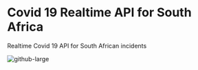 # Covid 19 Realtime API for South Africa
Realtime Covid 19 API for South African incidents

![github-large](https://imgur.com/A1MNv1j.png)
